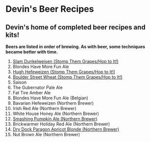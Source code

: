 # Devin's Beer Recipes

## Devin's home of completed beer recipes and kits!

**Beers are listed in order of brewing. As with beer, some techniques became better with time.**

1. [Slam Dunkelweisen (Stomp Them Grapes/Hop to It!)](https://github.com/devinreams/beer/blob/master/Slam-Dunkelweizen.md)
2. Blondes Have More Fun Ale
3. [Hugh Hefeweizen (Stomp Them Grapes/Hop to It!)](https://github.com/devinreams/beer/blob/master/Hugh-Hefeweizen.md)
4. [Boulder Street Wheat (Stomp Them Grapes/Hop to It!)](https://github.com/devinreams/beer/blob/master/Boulder-Streat-Wheat.md)
5. Saison
6. The Gubernator Pale Ale
7. Fat Tire Amber Ale
8. Blondes Have More Fun Ale (Belgian)
9. Bavarian Hefeweizen (Northern Brewer)
10. Irish Red Ale (Northern Brewer)
11. White House Honey Ale (Northern Brewer)
12. [Smashing Pumpkin Ale (Northern Brewer)](https://github.com/devinreams/beer/blob/master/Smashing-Pumpkin-Ale_Norther-Brewer.md)
13. Brickwarmer Holiday Red Ale (Northern Brewer)
14. [Dry Dock Paragon Apricot Blonde (Northern Brewer)](https://github.com/devinreams/beer/blob/master/Paragon-Apricot-Blonde.md)
15. Nut Brown Ale (Northern Brewer)
